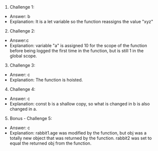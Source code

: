 1. Challenge 1:

- Answer: b
- Explanation: It is a let variable so the function reassigns the value "xyz"

2. Challenge 2:

- Answer:c
- Explanation: variable "a" is assigned 10 for the scope of the function before being logged the first time in the function, but is still 1 in the global scope.

3. Challenge 3:

- Answer: c
- Explanation: The function is hoisted.

4. Challenge 4:

- Answer: c
- Explanation: const b is a shallow copy, so what is changed in b is also changed in a.

5. Bonus - Challenge 5:

- Answer: c
- Explanation: rabbit1.age was modified by the function, but obj was a totally new object that was returned by the function. rabbit2 was set to equal the returned obj from the function.
